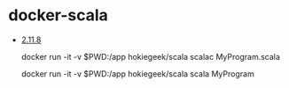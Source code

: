 # docker-scala

* [2.11.8](https://github.com/HokieGeek/docker-scala/blob/master/Dockerfile)

    docker run -it -v $PWD:/app hokiegeek/scala scalac MyProgram.scala

    docker run -it -v $PWD:/app hokiegeek/scala scala MyProgram
